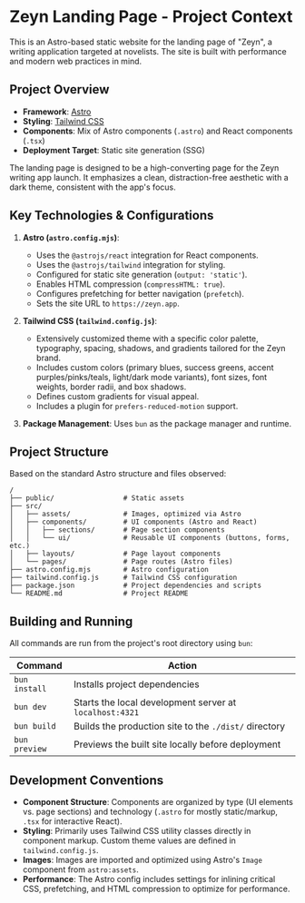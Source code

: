 # Zeyn Landing Page - Project Context

This is an Astro-based static website for the landing page of "Zeyn", a writing application targeted at novelists. The site is built with performance and modern web practices in mind.

## Project Overview

- **Framework**: [Astro](https://astro.build/)
- **Styling**: [Tailwind CSS](https://tailwindcss.com/)
- **Components**: Mix of Astro components (`.astro`) and React components (`.tsx`)
- **Deployment Target**: Static site generation (SSG)

The landing page is designed to be a high-converting page for the Zeyn writing app launch. It emphasizes a clean, distraction-free aesthetic with a dark theme, consistent with the app's focus.

## Key Technologies & Configurations

1.  **Astro (`astro.config.mjs`)**:
    *   Uses the `@astrojs/react` integration for React components.
    *   Uses the `@astrojs/tailwind` integration for styling.
    *   Configured for static site generation (`output: 'static'`).
    *   Enables HTML compression (`compressHTML: true`).
    *   Configures prefetching for better navigation (`prefetch`).
    *   Sets the site URL to `https://zeyn.app`.

2.  **Tailwind CSS (`tailwind.config.js`)**:
    *   Extensively customized theme with a specific color palette, typography, spacing, shadows, and gradients tailored for the Zeyn brand.
    *   Includes custom colors (primary blues, success greens, accent purples/pinks/teals, light/dark mode variants), font sizes, font weights, border radii, and box shadows.
    *   Defines custom gradients for visual appeal.
    *   Includes a plugin for `prefers-reduced-motion` support.

3.  **Package Management**: Uses `bun` as the package manager and runtime.

## Project Structure

Based on the standard Astro structure and files observed:

```
/
├── public/                 # Static assets
├── src/
│   ├── assets/             # Images, optimized via Astro
│   ├── components/         # UI components (Astro and React)
│   │   ├── sections/       # Page section components
│   │   └── ui/             # Reusable UI components (buttons, forms, etc.)
│   ├── layouts/            # Page layout components
│   └── pages/              # Page routes (Astro files)
├── astro.config.mjs        # Astro configuration
├── tailwind.config.js      # Tailwind CSS configuration
├── package.json            # Project dependencies and scripts
└── README.md               # Project README
```

## Building and Running

All commands are run from the project's root directory using `bun`:

| Command                | Action                                           |
| ---------------------- | ------------------------------------------------ |
| `bun install`          | Installs project dependencies                    |
| `bun dev`              | Starts the local development server at `localhost:4321` |
| `bun build`            | Builds the production site to the `./dist/` directory |
| `bun preview`          | Previews the built site locally before deployment |

## Development Conventions

- **Component Structure**: Components are organized by type (UI elements vs. page sections) and technology (`.astro` for mostly static/markup, `.tsx` for interactive React).
- **Styling**: Primarily uses Tailwind CSS utility classes directly in component markup. Custom theme values are defined in `tailwind.config.js`.
- **Images**: Images are imported and optimized using Astro's `Image` component from `astro:assets`.
- **Performance**: The Astro config includes settings for inlining critical CSS, prefetching, and HTML compression to optimize for performance.